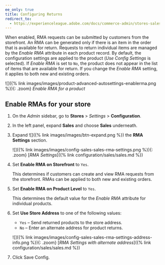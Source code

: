 ```yaml
---
ee_only: true
title: Configuring Returns
redirect_to:
  - https://experienceleague.adobe.com/docs/commerce-admin/stores-sales/order-management/returns/rma-configure.html
---
```


When enabled, RMA requests can be submitted by customers from the storefront. An RMA can be generated only if there is an item in the order that is available for return. Requests to return individual items are managed by the _Enable RMA_ attribute in each product record. By default, the configuration settings are applied to the product (_Use Config Settings_ is selected). If _Enable RMA_ is set to `No`, the product does not appear in the list of items that are available for return. If you change the _Enable RMA_ setting, it applies to both new and existing orders.

![]({% link images/images/product-advanced-autosettings-enablerma.png %}){: .zoom}
_Enable RMA for a product_

## Enable RMAs for your store

1. On the _Admin_ sidebar, go to **Stores** > _Settings_ >  **Configuration**.

1. In the left panel, expand **Sales** and choose **Sales** underneath.

1. Expand ![]({% link images/images/btn-expand.png %}) the **RMA Settings** section.

   ![]({% link images/images/config-sales-sales-rma-settings.png %}){: .zoom}
   [_RMA Settings_]({% link configuration/sales/sales.md %})

1. Set **Enable RMA on Storefront** to `Yes`.

   This determines if customers can create and view RMA requests from the storefront. RMAs can be applied to both new and existing orders.

1. Set **Enable RMA on Product Level** to `Yes`.

   This determines the default value for the _Enable RMA_ attribute for individual products.

1. Set **Use Store Address** to one of the following values:

   - `Yes` – Send returned products to the store address.
   - `No` – Enter an alternate address for product returns.

   ![]({% link images/images/config-sales-sales-rma-settings-address-info.png %}){: .zoom}
   [_RMA Settings with alternate address_]({% link configuration/sales/sales.md %})

1. Click <span class="btn">Save Config</span>.
